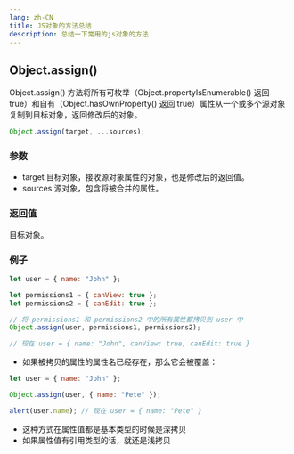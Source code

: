 ```yaml
---
lang: zh-CN
title: JS对象的方法总结
description: 总结一下常用的js对象的方法
---
```


## Object.assign()

Object.assign() 方法将所有可枚举（Object.propertyIsEnumerable() 返回 true）和自有（Object.hasOwnProperty() 返回 true）属性从一个或多个源对象复制到目标对象，返回修改后的对象。

```js
Object.assign(target, ...sources);
```

### 参数

- target
  目标对象，接收源对象属性的对象，也是修改后的返回值。
- sources
  源对象，包含将被合并的属性。

### 返回值

目标对象。

### 例子

```js
let user = { name: "John" };

let permissions1 = { canView: true };
let permissions2 = { canEdit: true };

// 将 permissions1 和 permissions2 中的所有属性都拷贝到 user 中
Object.assign(user, permissions1, permissions2);

// 现在 user = { name: "John", canView: true, canEdit: true }
```

- 如果被拷贝的属性的属性名已经存在，那么它会被覆盖：

```js
let user = { name: "John" };

Object.assign(user, { name: "Pete" });

alert(user.name); // 现在 user = { name: "Pete" }
```

- 这种方式在属性值都是基本类型的时候是深拷贝
- 如果属性值有引用类型的话，就还是浅拷贝
